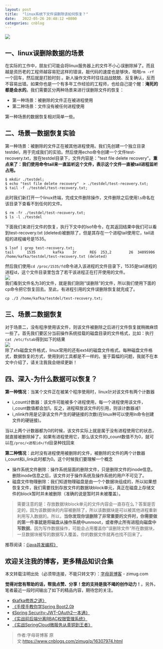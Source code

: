 ```yaml
---
layout: post
title:  "linux系统下文件误删除该如何恢复？"
date:   2022-05-26 20:48:12 +0800
categories: cnblog
---
```

![](https://img2022.cnblogs.com/other/1815316/202205/1815316-20220525082056854-692447649.jpg)
 
## 一、linux误删除数据的场景
 
在实际的工作中，朋友们可能会将linux服务器上的文件不小心误删除掉了。而且越是资历老的工程师越容易犯这样的错误，敲代码的速度也是够快，啪啪`rm -rf`一个回车，然后就是打脸时刻 。新人操作文件时往往战战兢兢、反复确认，反而不容易出错。如果你也是一个有多年工作经验的工程师，也给自己提个醒：**淹死的都是会水的**。我们需要区分两种场景来进行误删除文件的恢复：
 
- 第一种场景：被删除的文件正在被进程使用
- 第二种场景：文件没有被任何进程使用

第一种场景的数据恢复相对简单一些。
 
## 二、场景一数据恢复实验
 
第一种场景：被删除的文件正在被其他进程使用。我们先创建一个独立目录testdel，用于完成我们的实验。然后使用echo命令创建一个文件test-recovery.txt，放在testdel目录下，文件内容是："test file delete recovery"。**重点来了：我们使用命令tail来一直监听这个文件，表示这个文件一直被tail进程监听占用。**

    $ mkdir ./testdel;
    $ echo "test file delete recovery"  > ./testdel/test-recovery.txt;
    $ tail -f ./testdel/test-recovery.txt;

此时我们新打开一个linux终端，完成文件删除操作，文件删除之后使用`ls`命名在该目录下查看不到任何的文件。

    $ rm -fr ./testdel/test-recovery.txt;
    $ ls -l ./testdel

下面我们来进行文件的恢复，执行下文中的lsof命令，在其返回结果中我们可以看到test-recovery.txt (deleted)被删除了，但是其存在一个进程tail使用它，tail进程的进程编号是1535。

    $ lsof | grep test-recovery.txt;
    tail      1535        kafka    3r      REG  253,2        26  34095906 /home/kafka/testdel/test-recovery.txt (deleted)

然后我们使用`cd /proc/1535/fd`命令进入该进程的文件目录下，1535是tail进程的进程id，这个文件目录里包含了若干该进程正在打开使用的文件。  
 ![](https://img2022.cnblogs.com/other/1815316/202205/1815316-20220525082057127-349611815.png)  
 我们看到文件名为3的文件，就是我们刚刚“误删除”的文件，所以我们使用下面的cp命令把它恢复回去。至此，有进程引用的文件误删除恢复就完成了。

    cp ./3 /home/kafka/testdel/test-recovery.txt;

## 三、场景二数据恢复
 
对于场景二，没有程序使用该文件，则该文件被删除之后进行文件恢复就稍微麻烦一些了。首先我们要区分当前操作系统挂载的磁盘目录的文件格式，比如：执行`cat /etc/fstab`得到如下的结果  
 ![](https://img2022.cnblogs.com/other/1815316/202205/1815316-20220525082057371-626598423.png)  
 除了xfs磁盘文件格式，linux常用的还有ext4的磁盘文件格式。每种磁盘文件格式，数据恢复的方式，使用到的工具都是不一样的。鉴于篇幅的问题，我就不在本文中介绍了，请关注我我会继续更新！
 
## 四、深入-为什么数据可以恢复？
 
**第一种情况**：当某个文件正在被某个程序使用时，linux针对该文件有两个计数器

- i\_count计数器：该文件可能被多个进程使用，每一个进程使用该文件，i\_count数值都会加1。反之，进程释放该文件的引用，则该计数器减1
- i\_nlink作用是记录该文件产生的硬链接的次数(在linux种可以使用ln命令创建文件的硬链接)。

当以上两个计数器都为0的时候，该文件实际上就是属于没有进程使用它的状态，就直接被删除掉了。如果有进程使用它，那么该文件的i\_count数值不为0，就可以在`/proc/<进程id>/fd`目录种找回来
 
**第二种情况**：此时没有进程使用被删除的文件，被删除的文件的两个计数器i\_count和i\_link此时都为0。这个时候我们要理解一个概念

- 操作系统文件删除：操作系统层面的删除文件，只是删除文件的inode信息。删除inode信息之后，该文件对于操作系统及操作系统的用户不可见了。
- 磁盘文件物理删除：我们知道物理磁盘是由一个个数据块组成的，所以如果想恢复文件，我们需要找到存放文件的数据块block单元，真正在磁盘上存储文件的block暂时并未被删除（准确的说是暂时并未被覆盖）。

> 需要注意的是：存放数据块block单元的文件内容会一直存在么？答案是否定的，因为该数据块的内容被删除了，所以该数据块是可以被其他进程重新利用写入数据的。所以，**当你发现你误删除了非常重要的文件时，你需要做的第一件事就是将磁盘从操作系统中unmout，或者停止所有进程向磁盘中写数据**。因为写作数据操作，可能会占用覆盖你"误删除文件"所在数据块，一旦数据块被写的数据写入覆盖，你的数据文件就再也找不回来了。

推荐阅读：[《java并发编程》](https://mp.weixin.qq.com/mp/appmsgalbum?__biz=MzU0NDU5MTk1MQ==&amp;action=getalbum&amp;album_id=1576334194996232194#wechat_redirect)
 
## 欢迎关注我的博客，更多精品知识合集
 
本文转载注明出处（必须带连接，不能只转文字）：[字母哥博客](http://www.zimug.com)  -   zimug.com
 
**觉得对您有帮助的话，帮我点赞、分享！您的支持是我不竭的创作动力！**。另外，笔者最近一段时间输出了如下的精品内容，期待您的关注。

- [《kafka修炼之道》](https://www.kancloud.cn/hanxt/kafka/content)
- [《手摸手教你学Spring Boot2.0》](https://www.kancloud.cn/hanxt/springboot2/content)
- [《Spring Security-JWT-OAuth2一本通》](https://www.kancloud.cn/hanxt/springsecurity/content)
- [《实战前后端分离RBAC权限管理系统》](https://www.kancloud.cn/hanxt/vue-spring/content)
- [《实战SpringCloud微服务从青铜到王者》](https://www.kancloud.cn/hanxt/springcloud/content)
> 作者:字母哥博客
> 原文:https://www.cnblogs.com/zimug/p/16307974.html
